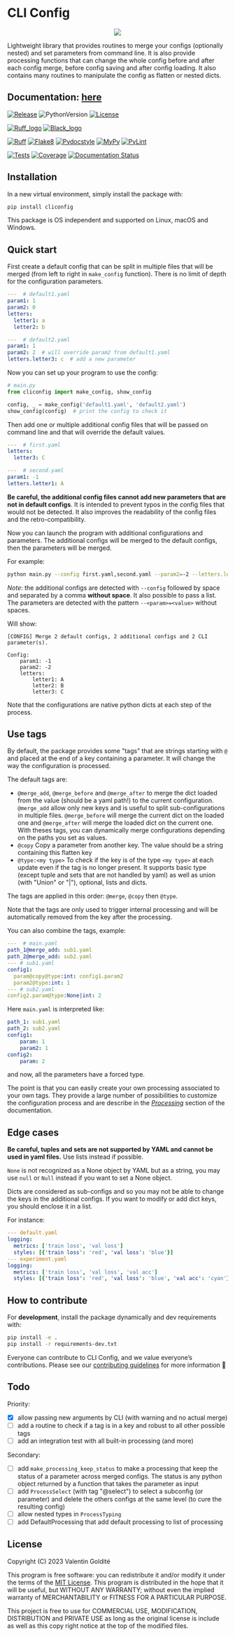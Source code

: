 # CLI Config

</p>
<p align="center">
  <img src="https://raw.githubusercontent.com/valentingol/cliconfig/main/docs/_static/logo_extend.png" />
</p>

Lightweight library that provides routines to merge your configs (optionally nested)
and set parameters from command line. It is also provide processing functions
that can change the whole config before and after each config merge, before config
saving and after config loading. It also contains many routines to manipulate
the config as flatten or nested dicts.

## Documentation: [here](https://cliconfig.readthedocs.io/en/stable)

[![Release](https://img.shields.io/github/v/tag/valentingol/cliconfig?label=Pypi&logo=pypi&logoColor=yellow)](https://pypi.org/project/cliconfig/)
![PythonVersion](https://img.shields.io/badge/Python-3.7%20%7E%203.11-informational)
[![License](https://img.shields.io/github/license/valentingol/cliconfig?color=999)](https://stringfixer.com/fr/MIT_license)

[![Ruff_logo](https://img.shields.io/endpoint?url=https://raw.githubusercontent.com/charliermarsh/ruff/main/assets/badge/v1.json)](https://github.com/charliermarsh/ruff)
[![Black_logo](https://img.shields.io/badge/code%20style-black-000000.svg)](https://github.com/psf/black)

[![Ruff](https://github.com/valentingol/cliconfig/actions/workflows/ruff.yaml/badge.svg)](https://github.com/valentingol/cliconfig/actions/workflows/ruff.yaml)
[![Flake8](https://github.com/valentingol/cliconfig/actions/workflows/flake.yaml/badge.svg)](https://github.com/valentingol/cliconfig/actions/workflows/flake.yaml)
[![Pydocstyle](https://github.com/valentingol/cliconfig/actions/workflows/pydocstyle.yaml/badge.svg)](https://github.com/valentingol/cliconfig/actions/workflows/pydocstyle.yaml)
[![MyPy](https://github.com/valentingol/cliconfig/actions/workflows/mypy.yaml/badge.svg)](https://github.com/valentingol/cliconfig/actions/workflows/mypy.yaml)
[![PyLint](https://img.shields.io/endpoint?url=https://gist.githubusercontent.com/valentingol/ab12676c87f0eaa715bef0f8ad31a604/raw/cliconfig_pylint.json)](https://github.com/valentingol/cliconfig/actions/workflows/pylint.yaml)

[![Tests](https://github.com/valentingol/cliconfig/actions/workflows/tests.yaml/badge.svg)](https://github.com/valentingol/cliconfig/actions/workflows/tests.yaml)
[![Coverage](https://img.shields.io/endpoint?url=https://gist.githubusercontent.com/valentingol/098e9c7c53be88779ee52ef2f2bc8803/raw/cliconfig_tests.json)](https://github.com/valentingol/cliconfig/actions/workflows/tests.yaml)
[![Documentation Status](https://readthedocs.org/projects/cliconfig/badge/?version=latest)](https://cliconfig.readthedocs.io/en/latest/?badge=latest)

## Installation

In a new virtual environment, simply install the package with:

```bash
pip install cliconfig
```

This package is OS independent and supported on Linux, macOS and Windows.

## Quick start

First create a default config that can be split in multiple files that will be merged
(from left to right in `make_config` function). There is no limit of depth for the
configuration parameters.

```yaml
---  # default1.yaml
param1: 1
param2: 0
letters:
  letter1: a
  letter2: b

---  # default2.yaml
param1: 1
param2: 2  # will override param2 from default1.yaml
letters.letter3: c  # add a new parameter
```

Now you can set up your program to use the config:

```python
# main.py
from cliconfig import make_config, show_config

config, _ = make_config('default1.yaml', 'default2.yaml')
show_config(config)  # print the config to check it
```

Then add one or multiple additional config files that will be passed on command line
and that will override the default values.

```yaml
---  # first.yaml
letters:
  letter3: C

---  # second.yaml
param1: -1
letters.letter1: A
```

**Be careful, the additional config files cannot add new parameters that are
not in default configs**. It is intended to prevent typos in the config files
that would not be detected. It also improves the readability of the config
files and the retro-compatibility.

Now you can launch the program with additional configurations and parameters.
The additional configs will be merged to the default configs, then the parameters
will be merged.

For example:

```bash
python main.py --config first.yaml,second.yaml --param2=-2 --letters.letter2='B'
```

*Note*: the additional configs are detected with `--config` followed by space
and separated by a comma **without space**. It also possible to pass a list.
The parameters are detected with the pattern `--<param>=<value>` without spaces.

Will show:

```text
[CONFIG] Merge 2 default configs, 2 additional configs and 2 CLI parameter(s).

Config:
    param1: -1
    param2: -2
    letters:
        letter1: A
        letter2: B
        letter3: C
```

Note that the configurations are native python dicts at each step of the process.

## Use tags

By default, the package provides some "tags" that are strings starting with `@`
and placed at the end of a key containing a parameter. It will change the way
the configuration is processed.

The default tags are:

* `@merge_add`, `@merge_before` and `@merge_after` to merge the dict loaded
  from the value (should be a yaml path!) to the current configuration.
  `@merge_add` allow only new keys and is useful to split sub-configurations
  in multiple files. `@merge_before` will merge the current dict on the loaded
  one and `@merge_after` will merge the loaded dict on the current one. With
  theses tags, you can dynamically merge configurations depending on the paths
  you set as values.
* `@copy` Copy a parameter from another key. The value should be a string containing
  this flatten key
* `@type:<my type>` To check if the key is of the type `<my type>` at each update
  even if the tag is no longer present. It supports basic type (except tuple and
  sets that are not handled by yaml) as well as union (with "Union" or "|"), optional,
  lists and dicts.

The tags are applied in this order: `@merge`, `@copy` then `@type`.

Note that the tags are only used to trigger internal processing and will be
automatically removed from the key after the processing.

You can also combine the tags, example:

```yaml
---  # main.yaml
path_1@merge_add: sub1.yaml
path_2@merge_add: sub2.yaml
--- # sub1.yaml
config1:
  param@copy@type:int: config1.param2
  param2@type:int: 1
--- # sub2.yaml
config2.param@type:None|int: 2
```

Here `main.yaml` is interpreted like:

```yaml
path_1: sub1.yaml
path_2: sub2.yaml
config1:
    param: 1
    param2: 1
config2:
    param: 2
```

and now, all the parameters have a forced type.

The point is that you can easily create your own processing associated to your
own tags. They provide a large number of possibilities to customize the
configuration process and are describe in the
[*Processing*](https://cliconfig.readthedocs.io/en/latest/processing.html) section
of the documentation.

## Edge cases

**Be careful, tuples and sets are not supported by YAML and cannot be used in
yaml files.**
Use lists instead if possible.

`None` is not recognized as a None object by YAML but as a string, you may use `null`
or `Null` instead if you want to set a None object.

Dicts are considered as sub-configs and so you may not be able to change
the keys in the additional configs. If you want to modify or add dict keys, you should
enclose it in a list.

For instance:

```yaml
--- default.yaml
logging:
  metrics: ['train loss', 'val loss']
  styles: [{'train loss': 'red', 'val loss': 'blue'}]
--- experiment.yaml
logging:
  metrics: ['train loss', 'val loss', 'val acc']
  styles: [{'train loss': 'red', 'val loss': 'blue', 'val acc': 'cyan'}]
```

## How to contribute

For **development**, install the package dynamically and dev requirements with:

```bash
pip install -e .
pip install -r requirements-dev.txt
```

Everyone can contribute to CLI Config, and we value everyone’s contributions.
Please see our [contributing guidelines](CONTRIBUTING.md) for more information 🤗

## Todo

Priority:

* [x] allow passing new arguments by CLI (with warning and no actual merge)
* [ ] add a routine to check if a tag is in a key and robust to all other
  possible tags
* [ ] add an integration test with all built-in processing (and more)

Secondary:

* [ ] add `make_processing_keep_status` to make a processing that keep the
  status of a parameter across merged configs. The status is any python object
  returned by a function that takes the parameter as input
* [ ] add `ProcessSelect` (with tag "@select") to select a subconfig (or parameter)
  and delete the others configs at the same level (to cure the resulting config)
* [ ] allow nested types in `ProcessTyping`
* [ ] add DefaultProcessing that add default processing to list of processing

## License

Copyright (C) 2023  Valentin Goldité

This program is free software: you can redistribute it and/or modify it under the
terms of the [MIT License](LICENSE). This program is distributed in the hope that
it will be useful, but WITHOUT ANY WARRANTY; without even the implied warranty of
MERCHANTABILITY or FITNESS FOR A PARTICULAR PURPOSE.

This project is free to use for COMMERCIAL USE, MODIFICATION, DISTRIBUTION and
PRIVATE USE as long as the original license is include as well as this copy
right notice at the top of the modified files.
